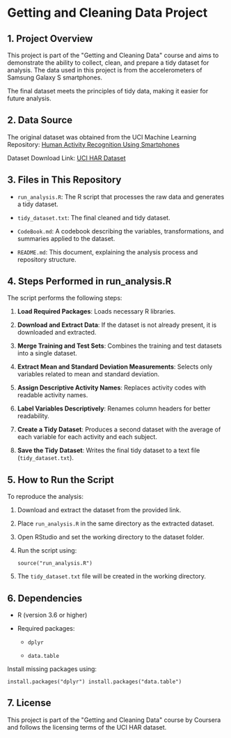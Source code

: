 # Getting and Cleaning Data Project

## 1. Project Overview

This project is part of the "Getting and Cleaning Data" course and aims to demonstrate the ability to collect, clean, and prepare a tidy dataset for analysis. The data used in this project is from the accelerometers of Samsung Galaxy S smartphones.

The final dataset meets the principles of tidy data, making it easier for future analysis.

## 2. Data Source

The original dataset was obtained from the UCI Machine Learning Repository: [Human Activity Recognition Using Smartphones](http://archive.ics.uci.edu/ml/datasets/Human+Activity+Recognition+Using+Smartphones)

Dataset Download Link: [UCI HAR Dataset](https://d396qusza40orc.cloudfront.net/getdata%2Fprojectfiles%2FUCI%20HAR%20Dataset.zip)

## 3. Files in This Repository

-   `run_analysis.R`: The R script that processes the raw data and generates a tidy dataset.

-   `tidy_dataset.txt`: The final cleaned and tidy dataset.

-   `CodeBook.md`: A codebook describing the variables, transformations, and summaries applied to the dataset.

-   `README.md`: This document, explaining the analysis process and repository structure.

## 4. Steps Performed in run_analysis.R

The script performs the following steps:

1.  **Load Required Packages**: Loads necessary R libraries.

2.  **Download and Extract Data**: If the dataset is not already present, it is downloaded and extracted.

3.  **Merge Training and Test Sets**: Combines the training and test datasets into a single dataset.

4.  **Extract Mean and Standard Deviation Measurements**: Selects only variables related to mean and standard deviation.

5.  **Assign Descriptive Activity Names**: Replaces activity codes with readable activity names.

6.  **Label Variables Descriptively**: Renames column headers for better readability.

7.  **Create a Tidy Dataset**: Produces a second dataset with the average of each variable for each activity and each subject.

8.  **Save the Tidy Dataset**: Writes the final tidy dataset to a text file (`tidy_dataset.txt`).

## 5. How to Run the Script

To reproduce the analysis:

1.  Download and extract the dataset from the provided link.

2.  Place `run_analysis.R` in the same directory as the extracted dataset.

3.  Open RStudio and set the working directory to the dataset folder.

4.  Run the script using:

    ```         
    source("run_analysis.R") 
    ```

5.  The `tidy_dataset.txt` file will be created in the working directory.

## 6. Dependencies

-   R (version 3.6 or higher)

-   Required packages:

    -   `dplyr`

    -   `data.table`

Install missing packages using:

```         
install.packages("dplyr") install.packages("data.table") 
```

## 7. License

This project is part of the "Getting and Cleaning Data" course by Coursera and follows the licensing terms of the UCI HAR dataset.
